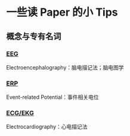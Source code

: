 # 一些读 Paper 的小 Tips

## 概念与专有名词

### [EEG](https://en.wikipedia.org/wiki/Electroencephalography)
Electroencephalography：脑电描记法；脑电图学

### [ERP](https://en.wikipedia.org/wiki/Event-related_potential)
Event-related Potential：事件相关电位

### [ECG/EKG](https://en.wikipedia.org/wiki/Electrocardiography)
Electrocardiography：心电描记法
